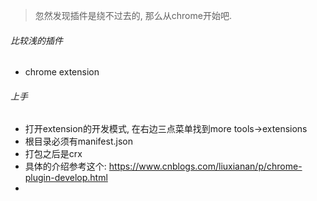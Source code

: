 > 忽然发现插件是绕不过去的, 那么从chrome开始吧.

###### 比较浅的插件

- chrome extension

###### 上手

- 打开extension的开发模式, 在右边三点菜单找到more tools->extensions
- 根目录必须有manifest.json
- 打包之后是crx
- 具体的介绍参考这个: https://www.cnblogs.com/liuxianan/p/chrome-plugin-develop.html
- 

